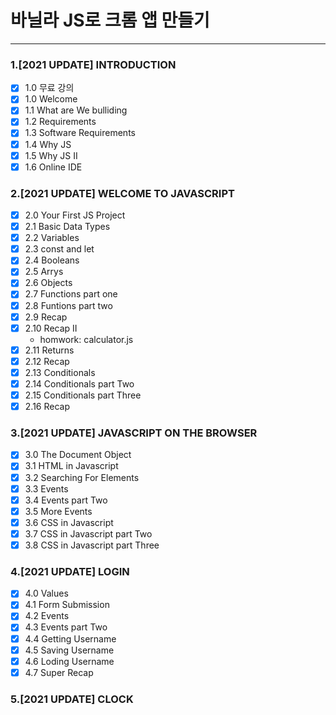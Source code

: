 # 바닐라 JS로 크롬 앱 만들기

---

### 1.[2021 UPDATE] INTRODUCTION

- [x] 1.0 무료 강의
- [x] 1.0 Welcome
- [x] 1.1 What are We bulliding
- [x] 1.2 Requirements
- [x] 1.3 Software Requirements
- [x] 1.4 Why JS
- [x] 1.5 Why JS II
- [x] 1.6 Online IDE

### 2.[2021 UPDATE] WELCOME TO JAVASCRIPT

- [x] 2.0 Your First JS Project
- [x] 2.1 Basic Data Types
- [x] 2.2 Variables
- [x] 2.3 const and let
- [x] 2.4 Booleans
- [x] 2.5 Arrys
- [x] 2.6 Objects
- [x] 2.7 Functions part one
- [x] 2.8 Funtions part two
- [x] 2.9 Recap
- [x] 2.10 Recap II
  - homwork: calculator.js
- [x] 2.11 Returns
- [x] 2.12 Recap
- [x] 2.13 Conditionals
- [x] 2.14 Conditionals part Two
- [x] 2.15 Conditionals part Three
- [x] 2.16 Recap

### 3.[2021 UPDATE] JAVASCRIPT ON THE BROWSER

- [x] 3.0 The Document Object
- [x] 3.1 HTML in Javascript
- [x] 3.2 Searching For Elements
- [x] 3.3 Events
- [x] 3.4 Events part Two
- [x] 3.5 More Events
- [x] 3.6 CSS in Javascript
- [x] 3.7 CSS in Javascript part Two
- [x] 3.8 CSS in Javascript part Three

### 4.[2021 UPDATE] LOGIN

- [x] 4.0 Values
- [x] 4.1 Form Submission
- [x] 4.2 Events
- [x] 4.3 Events part Two
- [x] 4.4 Getting Username
- [x] 4.5 Saving Username
- [x] 4.6 Loding Username
- [x] 4.7 Super Recap

### 5.[2021 UPDATE] CLOCK
